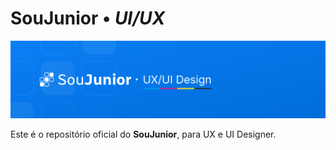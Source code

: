 # SouJunior &bull; *UI/UX*

![](Docs/imgs/banner-cover.png)

Este é o repositório oficial do **SouJunior**, para UX e UI Designer.



